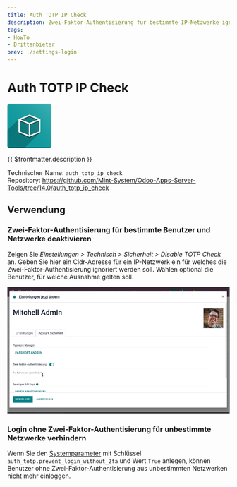 ```yaml
---
title: Auth TOTP IP Check
description: Zwei-Faktor-Authentisierung für bestimmte IP-Netzwerke ignorieren.
tags:
- HowTo
- Drittanbieter
prev: ./settings-login
---
```

# Auth TOTP IP Check
![icon_oms_box](attachments/icon_oms_box.png)

{{ $frontmatter.description }}

Technischer Name: `auth_totp_ip_check`\
Repository: <https://github.com/Mint-System/Odoo-Apps-Server-Tools/tree/14.0/auth_totp_ip_check>

## Verwendung

### Zwei-Faktor-Authentisierung für bestimmte Benutzer und Netzwerke deaktivieren

Zeigen Sie *Einstellungen > Technisch > Sicherheit > Disable TOTP Check* an. Geben Sie hier ein Cidr-Adresse für ein IP-Netzwerk ein für welches die Zwei-Faktor-Authentisierung ignoriert werden soll. Wählen optional die Benutzer, für welche Ausnahme gelten soll.

![Auth TOTP IP Check](attachments/Auth%20TOTP%20IP%20Check.gif)

### Login ohne Zwei-Faktor-Authentisierung für unbestimmte Netzwerke verhindern

Wenn Sie den [Systemparameter](Development.md#Systemparameter%20anlegen) mit Schlüssel `auth_totp.prevent_login_without_2fa` und Wert `True` anlegen, können Benutzer ohne Zwei-Faktor-Authentisierung aus unbestimmten Netzwerken nicht mehr einloggen.

